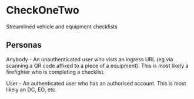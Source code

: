 # CheckOneTwo
Streamlined vehicle and equipment checklists

## Personas

Anybody - An unauthenticated user who vists an ingress URL (eg via scanning a QR code affixed to a piece of a equipment). This is most likely a firefighter who is completing a checklist.

User - An authenticated user who has an authorised account. This is most likely an DC, EO, etc.
